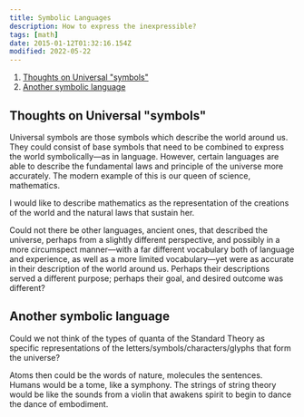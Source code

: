 ```yaml
---
title: Symbolic Languages
description: How to express the inexpressible?
tags: [math]
date: 2015-01-12T01:32:16.154Z
modified: 2022-05-22
---
```


1. [Thoughts on Universal "symbols"](#thoughts-on-universal-symbols)
2. [Another symbolic language](#another-symbolic-language)

## Thoughts on Universal "symbols"

Universal symbols are those symbols which describe the world around us. They could consist of base symbols that need to be combined to express the world symbolically&mdash;as in language. However, certain languages are able to describe the fundamental laws and principle of the universe more accurately. The modern example of this is our queen of science, mathematics.

I would like to describe mathematics as the representation of the creations of the world and the natural laws that sustain her.

Could not there be other languages, ancient ones, that described the universe, perhaps from a slightly different perspective, and possibly in a more circumspect manner&mdash;with a far different vocabulary both of language and experience, as well as a more limited vocabulary&mdash;yet were as accurate in their description of the world around us. Perhaps their descriptions served a different purpose; perhaps their goal, and desired outcome was different?

## Another symbolic language

Could we not think of the types of quanta of the Standard Theory as specific representations of the letters/symbols/characters/glyphs that form the universe?

Atoms then could be the words of nature, molecules the sentences. Humans would be a tome, like a symphony. The strings of string theory would be like the sounds from a violin that awakens spirit to begin to dance the dance of embodiment.
